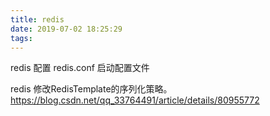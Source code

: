 ```yaml
---
title: redis
date: 2019-07-02 18:25:29
tags:
---
```


redis 配置 redis.conf  启动配置文件

redis 修改RedisTemplate的序列化策略。
https://blog.csdn.net/qq_33764491/article/details/80955772



